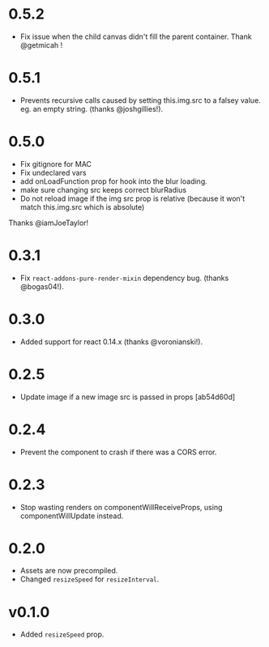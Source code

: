 # 0.5.2
* Fix issue when the child canvas didn't fill the parent container. Thank @getmicah !

# 0.5.1
* Prevents recursive calls caused by setting this.img.src to a falsey value. eg. an empty string. (thanks @joshgillies!).

# 0.5.0
* Fix gitignore for MAC
* Fix undeclared vars
* add onLoadFunction prop for hook into the blur loading.
* make sure changing src keeps correct blurRadius
* Do not reload image if the img src prop is relative (because it won't match this.img.src which is absolute)

Thanks @iamJoeTaylor!

# 0.3.1
* Fix `react-addons-pure-render-mixin` dependency bug. (thanks @bogas04!).

# 0.3.0
* Added support for react 0.14.x (thanks @voronianski!).

# 0.2.5
* Update image if a new image src is passed in props [ab54d60d]

# 0.2.4
* Prevent the component to crash if there was a CORS error.

# 0.2.3
* Stop wasting renders on componentWillReceiveProps, using componentWillUpdate instead.

# 0.2.0
* Assets are now precompiled.
* Changed `resizeSpeed` for `resizeInterval`.

# v0.1.0
* Added `resizeSpeed` prop.
